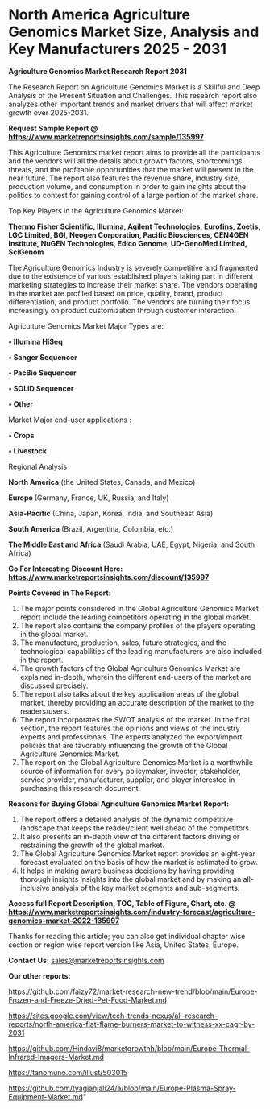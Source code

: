  # North America Agriculture Genomics Market Size, Analysis and Key Manufacturers 2025 - 2031

<strong>Agriculture Genomics Market Research Report 2031</strong>

The Research Report on Agriculture Genomics Market is a Skillful and Deep Analysis of the Present Situation and Challenges. This research report also analyzes other important trends and market drivers that will affect market growth over 2025-2031.

<strong>Request Sample Report @ <a href=https://www.marketreportsinsights.com/sample/135997>https://www.marketreportsinsights.com/sample/135997</a></strong>

This Agriculture Genomics market report aims to provide all the participants and the vendors will all the details about growth factors, shortcomings, threats, and the profitable opportunities that the market will present in the near future. The report also features the revenue share, industry size, production volume, and consumption in order to gain insights about the politics to contest for gaining control of a large portion of the market share.

Top Key Players in the Agriculture Genomics Market:

<strong>Thermo Fisher Scientific, Illumina, Agilent Technologies, Eurofins, Zoetis, LGC Limited, BGI, Neogen Corporation, Pacific Biosciences, CEN4GEN Institute, NuGEN Technologies, Edico Genome, UD-GenoMed Limited, SciGenom</strong>

The Agriculture Genomics Industry is severely competitive and fragmented due to the existence of various established players taking part in different marketing strategies to increase their market share. The vendors operating in the market are profiled based on price, quality, brand, product differentiation, and product portfolio. The vendors are turning their focus increasingly on product customization through customer interaction.

Agriculture Genomics Market Major Types are:

<strong>• Illumina HiSeq

• Sanger Sequencer

• PacBio Sequencer

• SOLiD Sequencer

• Other</strong>

Market Major end-user applications :

<strong>• Crops

• Livestock</strong>

Regional Analysis

</u><strong><b>North America</b></strong> (the United States, Canada, and Mexico)

<strong><b>Europe </b></strong>(Germany, France, UK, Russia, and Italy)

<strong><b>Asia-Pacific</b></strong> (China, Japan, Korea, India, and Southeast Asia)

<strong><b>South America</b></strong> (Brazil, Argentina, Colombia, etc.)

<strong><b>The Middle East and Africa</b></strong> (Saudi Arabia, UAE, Egypt, Nigeria, and South Africa)

<strong>Go For Interesting Discount Here: <a href=https://www.marketreportsinsights.com/discount/135997>https://www.marketreportsinsights.com/discount/135997</a></strong>

<strong>Points Covered in The Report:</strong>
<ol>
  <li>The major points considered in the Global Agriculture Genomics Market report include the leading competitors operating in the global market.</li>
  <li>The report also contains the company profiles of the players operating in the global market.</li>
  <li>The manufacture, production, sales, future strategies, and the technological capabilities of the leading manufacturers are also included in the report.</li>
  <li>The growth factors of the Global Agriculture Genomics Market are explained in-depth, wherein the different end-users of the market are discussed precisely.</li>
  <li>The report also talks about the key application areas of the global market, thereby providing an accurate description of the market to the readers/users.</li>
  <li>The report incorporates the SWOT analysis of the market. In the final section, the report features the opinions and views of the industry experts and professionals. The experts analyzed the export/import policies that are favorably influencing the growth of the Global Agriculture Genomics Market.</li>
  <li>The report on the Global Agriculture Genomics Market is a worthwhile source of information for every policymaker, investor, stakeholder, service provider, manufacturer, supplier, and player interested in purchasing this research document.</li>
</ol>
<strong>Reasons for Buying Global Agriculture Genomics Market Report:</strong>

<ol>
  <li>The report offers a detailed analysis of the dynamic competitive landscape that keeps the reader/client well ahead of the competitors.</li>
  <li>It also presents an in-depth view of the different factors driving or restraining the growth of the global market.</li>
  <li>The Global Agriculture Genomics Market report provides an eight-year forecast evaluated on the basis of how the market is estimated to grow.</li>
  <li>It helps in making aware business decisions by having providing thorough insights insights into the global market and by making an all-inclusive analysis of the key market segments and sub-segments.</li>
</ol>
<strong>Access full Report Description, TOC, Table of Figure, Chart, etc. @ <a href=https://www.marketreportsinsights.com/industry-forecast/agriculture-genomics-market-2022-135997>https://www.marketreportsinsights.com/industry-forecast/agriculture-genomics-market-2022-135997</a></strong>


Thanks for reading this article; you can also get individual chapter wise section or region wise report version like Asia, United States, Europe.

<strong>Contact Us:</strong>
sales@marketreportsinsights.com

<strong>Our other reports:</strong>

<a href=https://github.com/faizy72/market-research-new-trend/blob/main/Europe-Frozen-and-Freeze-Dried-Pet-Food-Market.md>https://github.com/faizy72/market-research-new-trend/blob/main/Europe-Frozen-and-Freeze-Dried-Pet-Food-Market.md</a>

<a href=https://sites.google.com/view/tech-trends-nexus/all-research-reports/north-america-flat-flame-burners-market-to-witness-xx-cagr-by-2031>https://sites.google.com/view/tech-trends-nexus/all-research-reports/north-america-flat-flame-burners-market-to-witness-xx-cagr-by-2031</a>

<a href=https://github.com/Hindavi8/marketgrowthh/blob/main/Europe-Thermal-Infrared-Imagers-Market.md>https://github.com/Hindavi8/marketgrowthh/blob/main/Europe-Thermal-Infrared-Imagers-Market.md</a>

<a href=https://tanomuno.com/illust/503015>https://tanomuno.com/illust/503015</a>

<a href=https://github.com/tyagianjali24/a/blob/main/Europe-Plasma-Spray-Equipment-Market.md>https://github.com/tyagianjali24/a/blob/main/Europe-Plasma-Spray-Equipment-Market.md</a>"
